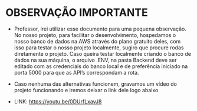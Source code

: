 # OBSERVAÇÃO IMPORTANTE 
 * Professor, irei utilizar esse documento para uma pequena observação. No nosso projeto, para facilitar o desenvolvimento, hospedamos o nosso banco de dados na AWS através do plano gratuito deles, com isso para testar o nosso projeto localmente, sugiro que procure rodas diretamente o projeto. Caso queira testar localmente criando o banco de dados na sua máquina, o arquivo .ENV, na pasta Backend deve ser editado com as credenciais do banco local e de preferência iniciado na porta 5000 para que as API’s correspondam a rota.

* Caso nenhuma das alternativas funcionem, gravamos um vídeo do projeto funcionando e iremos deixar o link dele logo abaixo
* LINK: https://youtu.be/0DUrfLxavJ8
